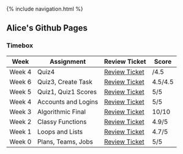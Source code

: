 {% include navigation.html %}

## Alice's Github Pages


### Timebox


|Week|Assignment|Review Ticket|Score|
|--------|---------|-------|-------|
|Week 4|Quiz4| [Review Ticket](https://github.com/tangalice/curly-chopstick/issues/10) | /4.5
|Week 6|Quiz3, Create Task| [Review Ticket](https://github.com/tangalice/curly-chopstick/issues/8) | 4.5/4.5
|Week 5|Quiz1, Quiz1 Scores| [Review Ticket](https://github.com/tangalice/curly-chopstick/issues/7) | 5/5
|Week 4|Accounts and Logins| [Review Ticket](https://github.com/tangalice/curly-chopstick/issues/5) | 5/5
|Week 3|Algorithmic Final| [Review Ticket](https://github.com/tangalice/curly-chopstick/issues/4) | 10/10
|Week 2|Classy Functions| [Review Ticket](https://github.com/tangalice/curly-chopstick/issues/3) | 4.9/5
|Week 1|Loops and Lists|[Review Ticket](https://github.com/tangalice/curly-chopstick/issues/2) | 4.7/5
|Week 0|Plans, Teams, Jobs|[Review Ticket](https://github.com/tangalice/curly-chopstick/issues/1) | 5/5

